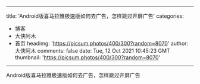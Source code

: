 
---
title: 'Android版喜马拉雅极速版如何去广告，怎样跳过开屏广告'
categories: 
 - 博客
 - 大侠阿木
 - 首页
headimg: 'https://picsum.photos/400/300?random=8070'
author: 大侠阿木
comments: false
date: Tue, 12 Oct 2021 10:45:23 GMT
thumbnail: 'https://picsum.photos/400/300?random=8070'
---

<div>   
Android版喜马拉雅极速版如何去广告，怎样跳过开屏广告  
</div>
            
